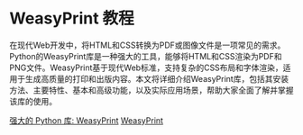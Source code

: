 # WeasyPrint 教程

<show-structure depth="3"/>

在现代Web开发中，将HTML和CSS转换为PDF或图像文件是一项常见的需求。Python的WeasyPrint库是一种强大的工具，能够将HTML和CSS渲染为PDF和PNG文件。WeasyPrint基于现代Web标准，支持复杂的CSS布局和字体渲染，适用于生成高质量的打印和出版内容。本文将详细介绍WeasyPrint库，包括其安装方法、主要特性、基本和高级功能，以及实际应用场景，帮助大家全面了解并掌握该库的使用。


<seealso>
<category ref="ref_docs">
    <a href="https://mp.weixin.qq.com/s/wo7LW3pnz2KL3JG9FXku8Q">强大的 Python 库: WeasyPrint</a>
</category>
<category ref="ref_github">
    <a href="https://github.com/Kozea/WeasyPrint">WeasyPrint</a>
</category>
<category ref="ref_issues">
</category>
<category ref="ref_hf">
</category>
<category ref="ref_ms">
</category>
</seealso>

